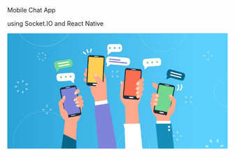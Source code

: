 Mobile Chat App

using Socket.IO and React Native

![Alt text](/images/text-message-recruiting.png?raw=true 'chat')
